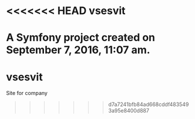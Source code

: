<<<<<<< HEAD
vsesvit
=======

A Symfony project created on September 7, 2016, 11:07 am.
=======
# vsesvit
Site for company
>>>>>>> d7a7241bfb84ad668cddf4835493a95e8400d887
